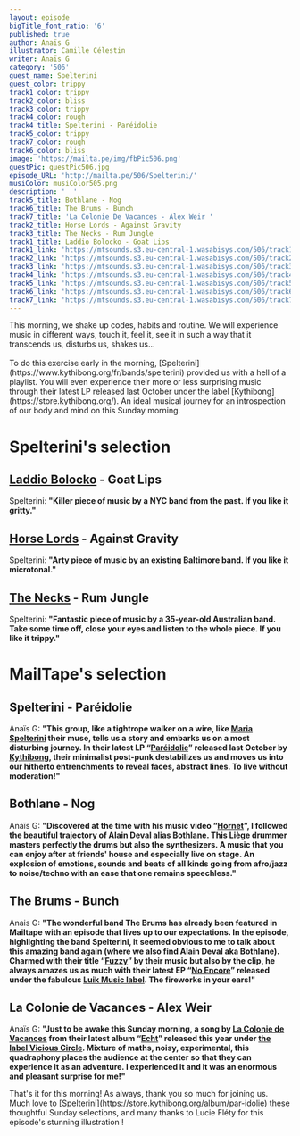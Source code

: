 ```yaml
---
layout: episode
bigTitle_font_ratio: '6'
published: true
author: Anaïs G
illustrator: Camille Célestin
writer: Anaïs G
category: '506'
guest_name: Spelterini
guest_color: trippy
track1_color: trippy
track2_color: bliss
track3_color: trippy
track4_color: rough
track4_title: Spelterini - Paréidolie
track5_color: trippy
track7_color: rough
track6_color: bliss
image: 'https://mailta.pe/img/fbPic506.png'
guestPic: guestPic506.jpg
episode_URL: 'http://mailta.pe/506/Spelterini/'
musiColor: musiColor505.png
description: '  '
track5_title: Bothlane - Nog
track6_title: The Brums - Bunch
track7_title: 'La Colonie De Vacances - Alex Weir '
track2_title: Horse Lords - Against Gravity
track3_title: The Necks - Rum Jungle
track1_title: Laddio Bolocko - Goat Lips
track1_link: 'https://mtsounds.s3.eu-central-1.wasabisys.com/506/track1.mp3'
track2_link: 'https://mtsounds.s3.eu-central-1.wasabisys.com/506/track2.mp3'
track3_link: 'https://mtsounds.s3.eu-central-1.wasabisys.com/506/track3.mp3'
track4_link: 'https://mtsounds.s3.eu-central-1.wasabisys.com/506/track4.mp3'
track5_link: 'https://mtsounds.s3.eu-central-1.wasabisys.com/506/track5.mp3'
track6_link: 'https://mtsounds.s3.eu-central-1.wasabisys.com/506/track6.mp3'
track7_link: 'https://mtsounds.s3.eu-central-1.wasabisys.com/506/track7.mp3'
---
```

<p id="introduction"> This morning, we shake up codes, habits and routine. We will experience music in different ways, touch it, feel it, see it in such a way that it transcends us, disturbs us, shakes us...
<br><br>
To do this exercise early in the morning, [Spelterini](https://www.kythibong.org/fr/bands/spelterini) provided us with a hell of a playlist. You will even experience their more or less surprising music through their latest LP released last October under the label [Kythibong](https://store.kythibong.org/). An ideal musical journey for an introspection of our body and mind on this Sunday morning.
</p>

# Spelterini's selection

## [Laddio Bolocko](https://laddiobolocko.bandcamp.com/) - Goat Lips
Spelterini: **"**Killer piece of music by a NYC band from the past. If you like it gritty.**"**

## [Horse Lords](http://horselords.org/) - Against Gravity
Spelterini: **"**Arty piece of music by an existing Baltimore band. If you like it microtonal.**"**

## [The Necks](https://www.thenecks.com/) - Rum Jungle 
Spelterini: **"**Fantastic piece of music by a 35-year-old Australian band. Take some time off, close your eyes and listen to the whole piece. If you like it trippy.**"**

 
# MailTape's selection

## Spelterini - Paréidolie
Anaïs G: **"**This group, like a tightrope walker on a wire, like [Maria Spelterini](https://en.wikipedia.org/wiki/Maria_Spelterini) their muse, tells us a story and embarks us on a most disturbing journey. In their latest LP “[Paréidolie](https://store.kythibong.org/album/par-idolie)” released last October by [Kythibong](https://store.kythibong.org/), their minimalist post-punk destabilizes us and moves us into our hitherto entrenchments to reveal faces, abstract lines. To live without moderation!**"**

## Bothlane - Nog 
Anaïs G: **"**Discovered at the time with his music video “[Hornet](https://www.youtube.com/watch?v=4xxGCxHKzQI)”, I followed the beautiful trajectory of Alain Deval alias [Bothlane](https://bothlane.bandcamp.com/). This Liège drummer masters perfectly the drums but also the synthesizers. A music that you can enjoy after at friends' house and especially live on stage. An explosion of emotions, sounds and beats of all kinds going from afro/jazz to noise/techno with an ease that one remains speechless.**"**

## The Brums - Bunch
Anais G: **"**The wonderful band The Brums has already been featured in Mailtape with an episode that lives up to our expectations. In the episode, highlighting the band Spelterini, it seemed obvious to me to talk about this amazing band again (where we also find Alain Deval aka Bothlane). Charmed with their title “[Fuzzy](https://www.youtube.com/watch?v=dSUw9HKK2YE)” by their music but also by the clip, he always amazes us as much with their latest EP “[No Encore](https://thebrums.bandcamp.com/releases)” released under the fabulous [Luik Music label](https://www.luikmusic.be/). The fireworks in your ears!**"**

## La Colonie de Vacances - Alex Weir 
Anaïs G: **"**Just to be awake this Sunday morning, a song by [La Colonie de Vacances](https://lacoloniedevacances.com/) from their latest album “[Echt](https://lacoloniedevacances.com/music/)” released this year under [the label Vicious Circle](https://www.viciouscircle.fr/fr/accueil). Mixture of maths, noisy, experimental, this quadraphony places the audience at the center so that they can experience it as an adventure. I experienced it and it was an enormous and pleasant surprise for me!**"**

<p id="outroduction">That's it for this morning! As always, thank you so much for joining us. Much love to [Spelterini](https://store.kythibong.org/album/par-idolie) these thoughtful Sunday selections, and many thanks to Lucie Fléty for this episode's stunning illustration !</p>
